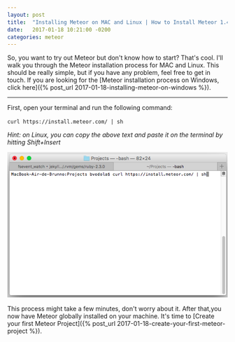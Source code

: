 ```yaml
---
layout: post
title:  "Installing Meteor on MAC and Linux | How to Install Meteor 1.4"
date:   2017-01-18 10:21:00 -0200
categories: meteor
---
```


So, you want to try out Meteor but don't know how to start? That's cool.
I'll walk you through the Meteor installation process for MAC and Linux. This
should be really simple, but if you have any problem, feel free to get in touch.
If you are looking for the
[Meteor installation process on Windows, click here]({% post_url 2017-01-18-installing-meteor-on-windows %}).

---

First, open your terminal and run the following command:

`curl https://install.meteor.com/ | sh`

*Hint: on Linux, you can copy the above text and paste it on the terminal by
hitting Shift+Insert*

![Meteor installation command](/assets/terminal.png)

This process might take a few minutes, don't worry about it. After that,you now
have Meteor globally installed on your machine. It's time to
[Create your first Meteor Project]({% post_url 2017-01-18-create-your-first-meteor-project %}).
